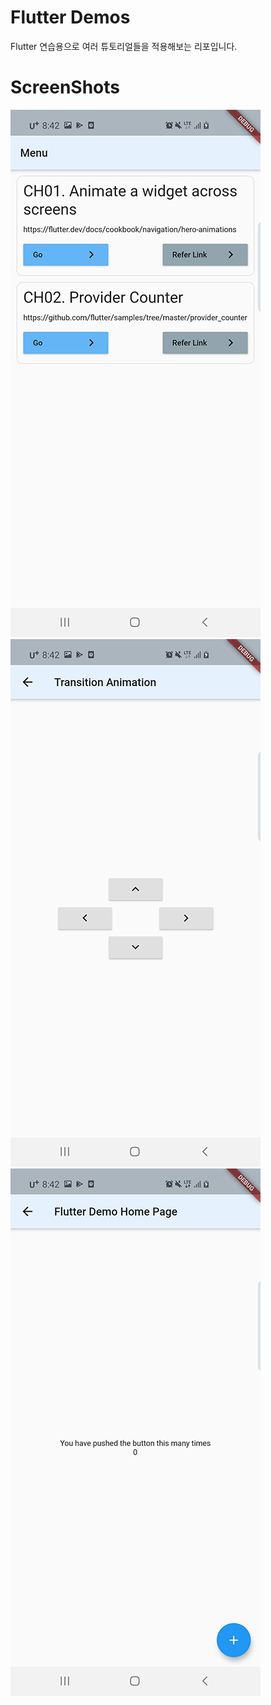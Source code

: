 # Flutter Demos

Flutter 연습용으로 여러 튜토리얼들을 적용해보는 리포입니다.

# ScreenShots

![Screenshots](https://github.com/dorage/Images/blob/master/flutter-demos/readme/Screenshot_20200603-204209.jpg)
![Screenshots](https://github.com/dorage/Images/blob/master/flutter-demos/readme/Screenshot_20200603-204213.jpg)
![Screenshots](https://github.com/dorage/Images/blob/master/flutter-demos/readme/Screenshot_20200603-204218.jpg)
